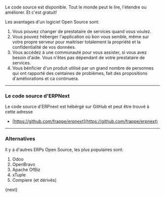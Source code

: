 Le code source est disponible. Tout le monde peut le lire, l'étendre ou améliorer. Et c'est gratuit!

Les avantages d'un logiciel Open Source sont:

  1. Vous pouvez changer de prestataire de services quand vous voulez.
  2. Vous pouvez héberger l'application où bon vous semble, même sur votre propre serveur pour maitriser totalement la propriété et la confidentialité de vos données.
  3. Vous accédez à une communauté pour vous assister, si vous avez besoin d'aide. Vous n'êtes pas dépendant de votre prestataire de services.
  4. Vous bénficier d'un produit utilisé par un grand nombre de personnes qui ont rapporté des centaines de problèmes, fait des propositions d'améliorations et ca continuera.


---

### Le code source d'ERPNext

Le code source d'ERPnext est hébérgé sur GitHub et peut être trouvé à cette adresse

- [https://github.com/frappe/erpnext](https://github.com/frappe/erpnext)


---

### Alternatives

Il y a d'autres ERPs Open Source, les plus populaires sont:

  1. Odoo
  2. OpenBravo
  3. Apache OfBiz
  4. xTuple
  5. Compiere (et dérivés)

{next}
